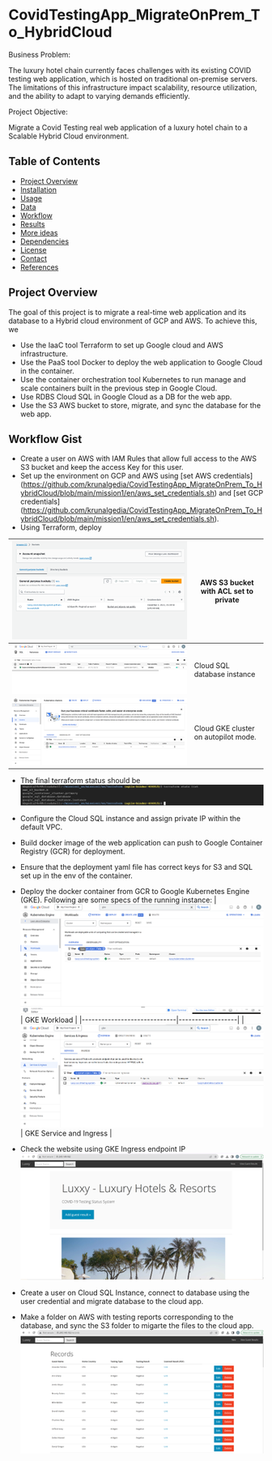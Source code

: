 # CovidTestingApp_MigrateOnPrem_To_HybridCloud

Business Problem:

The luxury hotel chain currently faces challenges with its existing COVID testing web application, which is hosted on traditional on-premise servers. The limitations of this infrastructure impact scalability, resource utilization, and the ability to adapt to varying demands efficiently.

Project Objective:

Migrate a Covid Testing real web application of a luxury hotel chain to a Scalable Hybrid Cloud environment.

## Table of Contents

- [Project Overview](#project-overview)
- [Installation](#installation)
- [Usage](#usage)
- [Data](#data)
- [Workflow](#workflow)
- [Results](#results)
- [More ideas](#More-ideas)
- [Dependencies](#dependencies)
- [License](#license)
- [Contact](#contact)
- [References](#references)

## Project Overview

The goal of this project is to migrate a real-time web application and its database to a Hybrid cloud environment of GCP and AWS. To achieve this, we
* Use the IaaC tool Terraform to set up Google cloud and AWS infrastructure.
* Use the PaaS tool Docker to deploy the web application to Google Cloud in the container. 
* Use the container orchestration tool Kubernetes to run manage and scale containers built in the previous step in Google Cloud.
* Use RDBS Cloud SQL in Google Cloud as a DB for the web app.
* Use the S3 AWS bucket to store, migrate, and sync the database for the web app.

## Workflow Gist

- Create a user on AWS with IAM Rules that allow full access to the AWS S3 bucket and keep the access Key for this user.
- Set up the environment on GCP and AWS using [set AWS credentials] (https://github.com/krunalgedia/CovidTestingApp_MigrateOnPrem_To_HybridCloud/blob/main/mission1/en/aws_set_credentials.sh) and [set GCP credentials] (https://github.com/krunalgedia/CovidTestingApp_MigrateOnPrem_To_HybridCloud/blob/main/mission1/en/aws_set_credentials.sh).
- Using Terraform, deploy
    
| ![Image](https://github.com/krunalgedia/CovidTestingApp_MigrateOnPrem_To_HybridCloud/blob/main/images_app/mission1/S3%20bucket.png) | AWS S3 bucket with ACL set to private |
|-----------------------------|------------------|
| ![Image](https://github.com/krunalgedia/CovidTestingApp_MigrateOnPrem_To_HybridCloud/blob/main/images_app/mission1/sql%20database%20instance.png) | Cloud SQL database instance   |
| ![Image](https://github.com/krunalgedia/CovidTestingApp_MigrateOnPrem_To_HybridCloud/blob/main/images_app/mission1/gke%20instance.png) | Cloud GKE cluster on autopilot mode.   |

  - The final terraform status should be
    ![Image](https://github.com/krunalgedia/CovidTestingApp_MigrateOnPrem_To_HybridCloud/blob/main/images_app/mission1/CLI%20terraform%20state.png)

* Configure the Cloud SQL instance and assign private IP within the default VPC.
  
* Build docker image of the web application can push to Google Container Registry (GCR) for deployment.

* Ensure that the deployment yaml file has correct keys for S3 and SQL set up in the env of the container.

* Deploy the docker container from GCR to Google Kubernetes Engine (GKE). Following are some specs of the running instance:
| ![Image](https://github.com/krunalgedia/CovidTestingApp_MigrateOnPrem_To_HybridCloud/blob/main/images_app/mission2/gke%20workload%20or%20deployment.png) | GKE Workload |
|-----------------------------|------------------|
| ![Image](https://github.com/krunalgedia/CovidTestingApp_MigrateOnPrem_To_HybridCloud/blob/main/images_app/mission2/gke%20service%20and%20ingress.png) | GKE Service and Ingress  |

* Check the website using GKE Ingress endpoint IP
![Image](https://github.com/krunalgedia/CovidTestingApp_MigrateOnPrem_To_HybridCloud/blob/main/images_app/mission2/website%20on%20gke.png)

* Create a user on Cloud SQL Instance, connect to database using the user credential and migrate database to the cloud app.
* Make a folder on AWS with testing reports corresponding to the database, and sync the S3 folder to migarte the files to the cloud app.
![Image](https://github.com/krunalgedia/CovidTestingApp_MigrateOnPrem_To_HybridCloud/blob/main/images_app/mission3/updated%20database%20with%20data%20and%20pdf%20migrated%20on%20website.png)


